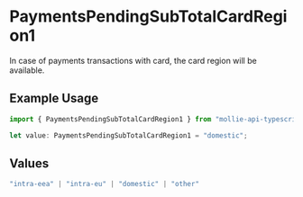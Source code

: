 # PaymentsPendingSubTotalCardRegion1

In case of payments transactions with card, the card region will be available.

## Example Usage

```typescript
import { PaymentsPendingSubTotalCardRegion1 } from "mollie-api-typescript/models/operations";

let value: PaymentsPendingSubTotalCardRegion1 = "domestic";
```

## Values

```typescript
"intra-eea" | "intra-eu" | "domestic" | "other"
```